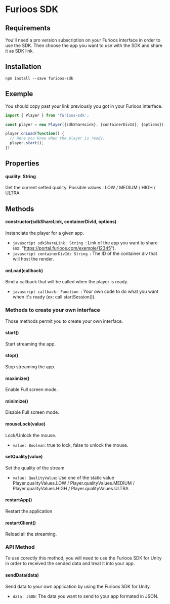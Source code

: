 # Furioos SDK
## Requirements
You'll need a pro version subscription on your Furioos interface in order to use the SDK.
Then choose the app you want to use with the SDK and share it as SDK link.

## Installation
```npm install --save furioos-sdk```

## Exemple
You should copy past your link previously you got in your Furioos interface.
```javascript
import { Player } from 'furioos-sdk';

const player = new Player({sdkShareLink}, {containerDivId}, {options});

player.onLoad(function() {
  // Here you know when the player is ready.
  player.start();
})
```

## Properties
#### quality: String
Get the current setted quality. Possible values : LOW / MEDIUM / HIGH / ULTRA

## Methods
#### constructor(sdkShareLink, containerDivId, options)
Instanciate the player for a given app.
- ```javascript sdkShareLink: String ```: Link of the app you want to share (ex: "https://portal.furioos.com/exemple/12345").
- ```javascript containerDivId: String ```: The ID of the container div that will host the render.

#### onLoad(callback)
Bind a callback that will be called when the player is ready.
- ```javascript callback: Function ```: Your own code to do what you want when it's ready (ex: call startSession()).

### Methods to create your own interface
Those methods permit you to create your own interface.

#### start()
Start streaming the app.

#### stop()
Stop streaming the app.

#### maximize()
Enable Full screen mode.

#### minimize()
Disable Full screen mode.

#### mouseLock(value)
Lock/Unlock the mouse.
- `value: Boolean`: true to lock, false to unlock the mouse.

#### setQuality(value)
Set the quality of the stream.
- `value: QualityValue`: Use one of the static value Player.qualityValues.LOW / Player.qualityValues.MEDIUM / Player.qualityValues.HIGH / Player.qualityValues.ULTRA

#### restartApp()
Restart the application

#### restartClient()
Reload all the streaming.

### API Method
To use corectly this method, you will need to use the Furioos SDK for Unity in order to received the sended data and treat it into your app.

#### sendData(data)
Send data to your own application by using the Furioos SDK for Unity.
- `data: JSON`: The data you want to send to your app formated in JSON.